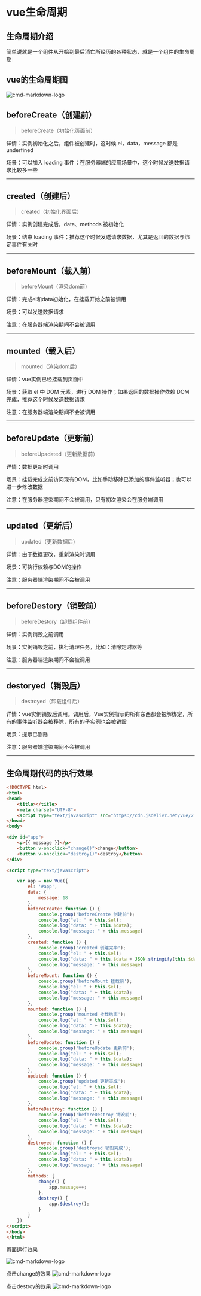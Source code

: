 # vue生命周期
## 生命周期介绍</font>
简单说就是一个组件从开始到最后消亡所经历的各种状态，就是一个组件的生命周期
## vue的生命周期图
![cmd-markdown-logo](https://user-gold-cdn.xitu.io/2019/8/6/16c65f1e4f5cdde4?w=1200&h=3039&f=png&s=50021)
## beforeCreate（创建前）
> beforeCreate（初始化页面前）

详情：实例初始化之后，组件被创建时，这时候 el，data，message 都是 underfined

场景：可以加入 loading 事件；在服务器端的应用场景中，这个时候发送数据请求比较多一些

---
## created（创建后）
> created（初始化界面后）

详情：实例创建完成后，data、methods 被初始化

场景：结束 loading 事件；推荐这个时候发送请求数据，尤其是返回的数据与绑定事件有关时	

---
## beforeMount（载入前）
> beforeMount（渲染dom前）

详情：完成el和data初始化，在挂载开始之前被调用

场景：可以发送数据请求

注意：在服务器端渲染期间不会被调用

---
## mounted（载入后）
> mounted（渲染dom后）

详情：vue实例已经挂载到页面中

场景：获取 el 中 DOM 元素，进行 DOM 操作；如果返回的数据操作依赖 DOM 完成，推荐这个时候发送数据请求

注意：在服务器端渲染期间不会被调用

---
## beforeUpdate（更新前）
> beforeUpadated（更新数据前）

详情：数据更新时调用

场景：挂载完成之前访问现有DOM，比如手动移除已添加的事件监听器；也可以进一步修改数据

注意：在服务器渲染期间不会被调用，只有初次渲染会在服务端调用

---
## updated（更新后）
> updated（更新数据后）

详情：由于数据更改，重新渲染时调用

场景：可执行依赖与DOM的操作

注意：服务器端渲染期间不会被调用

---
## beforeDestory（销毁前）
> beforeDestory（卸载组件前）

详情：实例销毁之前调用

场景：实例销毁之前，执行清理任务，比如：清除定时器等

注意：服务器端渲染期间不会被调用

---
## destoryed（销毁后）
> destroyed（卸载组件后）

详情：vue实例销毁后调用。调用后，Vue实例指示的所有东西都会被解绑定，所有的事件监听器会被移除，所有的子实例也会被销毁

场景：提示已删除

注意：服务器端渲染期间不会被调用

---
## 生命周期代码的执行效果
```html
<!DOCTYPE html>
<html>
<head>
    <title></title>
    <meta charset="UTF-8">
    <script type="text/javascript" src="https://cdn.jsdelivr.net/vue/2.1.3/vue.js"></script>
</head>
<body>

<div id="app">
    <p>{{ message }}</p>
    <button v-on:click="change()">change</button>
    <button v-on:click="destroy()">destroy</button>
</div>

<script type="text/javascript">

    var app = new Vue({
        el: '#app',
        data: {
            message: 18
        },
        beforeCreate: function () {
            console.group('beforeCreate 创建前');
            console.log("el: " + this.$el);
            console.log("data: " + this.$data);
            console.log("message: " + this.message)
        },
        created: function () {
            console.group('created 创建完毕');
            console.log("el: " + this.$el);
            console.log("data: " + this.$data + JSON.stringify(this.$data));
            console.log("message: " + this.message)
        },
        beforeMount: function () {
            console.group('beforeMount 挂载前');
            console.log("el: " + this.$el);
            console.log("data: " + this.$data);
            console.log("message: " + this.message)
        },
        mounted: function () {
            console.group('mounted 挂载结束');
            console.log("el: " + this.$el);
            console.log("data: " + this.$data);
            console.log("message: " + this.message)
        },
        beforeUpdate: function () {
            console.group('beforeUpdate 更新前');
            console.log("el: " + this.$el);
            console.log("data: " + this.$data);
            console.log("message: " + this.message)
        },
        updated: function () {
            console.group('updated 更新完成');
            console.log("el: " + this.$el);
            console.log("data: " + this.$data);
            console.log("message: " + this.message)
        },
        beforeDestroy: function () {
            console.group('beforeDestroy 销毁前');
            console.log("el: " + this.$el);
            console.log("data: " + this.$data);
            console.log("message: " + this.message)
        },
        destroyed: function () {
            console.group('destroyed 销毁完成');
            console.log("el: " + this.$el);
            console.log("data: " + this.$data);
            console.log("message: " + this.message)
        },
        methods: {
            change() {
                app.message++;
            },
            destroy() {
                app.$destroy();
            }
        }
    })
</script>
</body>
</html>
```
页面运行效果

![cmd-markdown-logo](https://user-gold-cdn.xitu.io/2019/8/7/16c6abe45528908b?w=814&h=1098&f=png&s=119905)

点击change的效果
![cmd-markdown-logo](https://user-gold-cdn.xitu.io/2019/8/7/16c6ac036f655af3?w=1042&h=1478&f=png&s=203426)

点击destroy的效果
![cmd-markdown-logo](https://user-gold-cdn.xitu.io/2019/8/7/16c6ac0abe416945?w=1278&h=1638&f=png&s=242574)